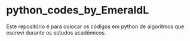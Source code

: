 # python_codes_by_EmeraldL
Este repositório é para colocar os códigos em python de algoritmos que escrevi durante os estudos acadêmicos.
